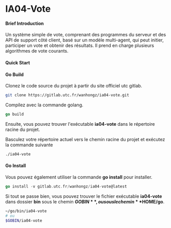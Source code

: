 # IA04-Vote

#### Brief Introduction

Un système simple de vote, comprenant des programmes du serveur et des API de support côté client, basé sur un modèle multi-agent, qui peut initier, participer un vote et obtenir des résultats. Il prend en charge plusieurs algorithmes de vote courants.

#### Quick Start

#### Go Build

Clonez le code source du projet à partir du site officiel utc gitlab.

```bash
git clone https://gitlab.utc.fr/wanhongz/ia04-vote.git
```

Compilez avec la commande golang.

```go
go build
```

Ensuite, vous pouvez trouver l'exécutable **ia04-vote** dans le répertoire racine du projet.

Basculez votre répertoire actuel vers le chemin racine du projet et exécutez la commande suivante

```bash
./ia04-vote
```

#### Go Install

Vous pouvez également utiliser la commande **go install** pour installer.

```go
go install -v gitlab.utc.fr/wanhongz/ia04-vote@latest
```

Si tout se passe bien, vous pouvez trouver le fichier exécutable **ia04-vote** dans dossier **bin** sous le chemin **$GOBIN**, ou sous le chemin **$HOME/go**.

````bash
~/go/bin/ia04-vote
# ou
$GOBIN/ia04-vote 
````




